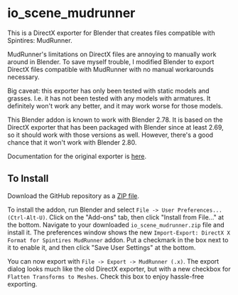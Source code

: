 # io_scene_mudrunner
This is a DirectX exporter for Blender that creates files compatible with Spintires: MudRunner.

MudRunner's limitations on DirectX files are annoying to manually work around in Blender.  To save myself trouble, I modified Blender to export DirectX files compatible with MudRunner with no manual workarounds necessary.

Big caveat: this exporter has only been tested with static models and grasses.  I.e. it has not been tested with any models with armatures.  It definitely won't work any better, and it may work worse for those models.

This Blender addon is known to work with Blender 2.78.  It is based on the DirectX exporter that has been packaged with Blender since at least 2.69, so it should work with those versions as well.  However, there's a good chance that it won't work with Blender 2.80.

Documentation for the original exporter is [here](https://en.blender.org/index.php/Extensions:2.6/Py/Scripts/Import-Export/DirectX_Exporter).

## To Install

Download the GitHub repository as a [ZIP file](https://github.com/fred-rum/io_scene_mudrunner/archive/master.zip).

To install the addon, run Blender and select `File -> User Preferences... (Ctrl-Alt-U)`.  Click on the "Add-ons" tab, then click "Install from File..." at the bottom.  Navigate to your downloaded `io_scene_mudrunner.zip` file and install it.  The preferences window shows the new `Import-Export: DirectX X Format for Spintires MudRunner` addon.  Put a checkmark in the box next to it to enable it, and then click "Save User Settings" at the bottom.

You can now export with `File -> Export -> MudRunner (.x)`.  The export dialog looks much like the old DirectX exporter, but with a new checkbox for `Flatten Transforms to Meshes`.  Check this box to enjoy hassle-free exporting.
